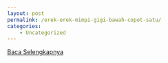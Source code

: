 ```yaml
---
layout: post
permalink: /erek-erek-mimpi-gigi-bawah-copot-satu/
categories:
    - Uncategorized
---
```


[Baca Selengkapnya](/03)